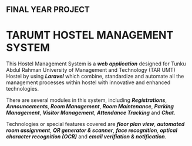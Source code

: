 ## FINAL YEAR PROJECT
# TARUMT HOSTEL MANAGEMENT SYSTEM

This Hostel Management System is a ***web application*** designed for Tunku Abdul Rahman University of Management and Technology (TAR UMT) Hostel by using ***Laravel*** which combine, standardize and automate all the management processes within hostel with innovative and enhanced technologies.

There are several modules in this system, including ***Registrations***, ***Announcements***, ***Room Management***, ***Room Maintenance***, ***Parking Management***, ***Visitor Management***, ***Attendance Tracking*** and ***Chat***.

Technologies or special features covered are ***floor plan view***, ***automated room assignment***, ***QR generator & scanner***, ***face recognition***, ***optical character recognition (OCR)*** and ***email verifiation & notification***.
